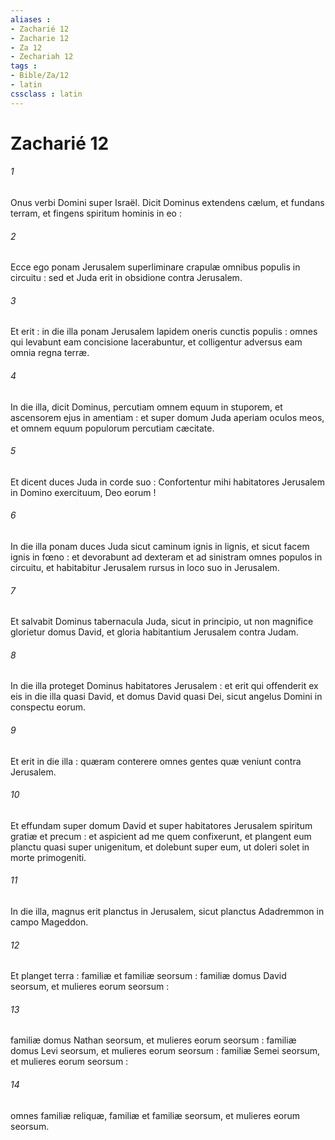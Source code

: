 ```yaml
---
aliases : 
- Zacharié 12
- Zacharie 12
- Za 12
- Zechariah 12
tags : 
- Bible/Za/12
- latin
cssclass : latin
---
```


# Zacharié 12

###### 1
Onus verbi Domini super Israël. Dicit Dominus extendens cælum, et fundans terram, et fingens spiritum hominis in eo :
###### 2
Ecce ego ponam Jerusalem superliminare crapulæ omnibus populis in circuitu : sed et Juda erit in obsidione contra Jerusalem.
###### 3
Et erit : in die illa ponam Jerusalem lapidem oneris cunctis populis : omnes qui levabunt eam concisione lacerabuntur, et colligentur adversus eam omnia regna terræ.
###### 4
In die illa, dicit Dominus, percutiam omnem equum in stuporem, et ascensorem ejus in amentiam : et super domum Juda aperiam oculos meos, et omnem equum populorum percutiam cæcitate.
###### 5
Et dicent duces Juda in corde suo : Confortentur mihi habitatores Jerusalem in Domino exercituum, Deo eorum !
###### 6
In die illa ponam duces Juda sicut caminum ignis in lignis, et sicut facem ignis in fœno : et devorabunt ad dexteram et ad sinistram omnes populos in circuitu, et habitabitur Jerusalem rursus in loco suo in Jerusalem.
###### 7
Et salvabit Dominus tabernacula Juda, sicut in principio, ut non magnifice glorietur domus David, et gloria habitantium Jerusalem contra Judam.
###### 8
In die illa proteget Dominus habitatores Jerusalem : et erit qui offenderit ex eis in die illa quasi David, et domus David quasi Dei, sicut angelus Domini in conspectu eorum.
###### 9
Et erit in die illa : quæram conterere omnes gentes quæ veniunt contra Jerusalem.
###### 10
Et effundam super domum David et super habitatores Jerusalem spiritum gratiæ et precum : et aspicient ad me quem confixerunt, et plangent eum planctu quasi super unigenitum, et dolebunt super eum, ut doleri solet in morte primogeniti.
###### 11
In die illa, magnus erit planctus in Jerusalem, sicut planctus Adadremmon in campo Mageddon.
###### 12
Et planget terra : familiæ et familiæ seorsum : familiæ domus David seorsum, et mulieres eorum seorsum :
###### 13
familiæ domus Nathan seorsum, et mulieres eorum seorsum : familiæ domus Levi seorsum, et mulieres eorum seorsum : familiæ Semei seorsum, et mulieres eorum seorsum :
###### 14
omnes familiæ reliquæ, familiæ et familiæ seorsum, et mulieres eorum seorsum.
